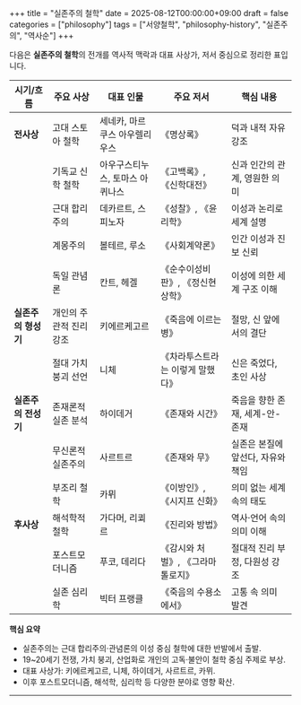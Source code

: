 +++
title = "실존주의 철학"
date = 2025-08-12T00:00:00+09:00
draft = false
categories = ["philosophy"]
tags = ["서양철학", "philosophy-history", "실존주의", "역사순"]
+++

다음은 **실존주의 철학**의 전개를 역사적 맥락과 대표 사상가, 저서 중심으로 정리한 표입니다.

| 시기/흐름 | 주요 사상 | 대표 인물 | 주요 저서 | 핵심 내용 |
|-----------|-----------|------------|------------|------------|
| **전사상** | 고대 스토아 철학 | 세네카, 마르쿠스 아우렐리우스 | 《명상록》 | 덕과 내적 자유 강조 |
|  | 기독교 신학 철학 | 아우구스티누스, 토마스 아퀴나스 | 《고백록》, 《신학대전》 | 신과 인간의 관계, 영원한 의미 |
|  | 근대 합리주의 | 데카르트, 스피노자 | 《성찰》, 《윤리학》 | 이성과 논리로 세계 설명 |
|  | 계몽주의 | 볼테르, 루소 | 《사회계약론》 | 인간 이성과 진보 신뢰 |
|  | 독일 관념론 | 칸트, 헤겔 | 《순수이성비판》, 《정신현상학》 | 이성에 의한 세계 구조 이해 |
| **실존주의 형성기** | 개인의 주관적 진리 강조 | 키에르케고르 | 《죽음에 이르는 병》 | 절망, 신 앞에서의 결단 |
|  | 절대 가치 붕괴 선언 | 니체 | 《차라투스트라는 이렇게 말했다》 | 신은 죽었다, 초인 사상 |
| **실존주의 전성기** | 존재론적 실존 분석 | 하이데거 | 《존재와 시간》 | 죽음을 향한 존재, 세계-안-존재 |
|  | 무신론적 실존주의 | 사르트르 | 《존재와 무》 | 실존은 본질에 앞선다, 자유와 책임 |
|  | 부조리 철학 | 카뮈 | 《이방인》, 《시지프 신화》 | 의미 없는 세계 속의 태도 |
| **후사상** | 해석학적 철학 | 가다머, 리쾨르 | 《진리와 방법》 | 역사·언어 속의 의미 이해 |
|  | 포스트모더니즘 | 푸코, 데리다 | 《감시와 처벌》, 《그라마톨로지》 | 절대적 진리 부정, 다원성 강조 |
|  | 실존 심리학 | 빅터 프랭클 | 《죽음의 수용소에서》 | 고통 속 의미 발견 |

**핵심 요약**
- 실존주의는 근대 합리주의·관념론의 이성 중심 철학에 대한 반발에서 출발.
- 19~20세기 전쟁, 가치 붕괴, 산업화로 개인의 고독·불안이 철학 중심 주제로 부상.
- 대표 사상가: 키에르케고르, 니체, 하이데거, 사르트르, 카뮈.
- 이후 포스트모더니즘, 해석학, 심리학 등 다양한 분야로 영향 확산.

---
